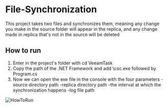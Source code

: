 # File-Synchronization

This project takes two files and synchronizes them, meaning any change you make in the source folder will appear in the replica, and any change made in replica that's not in the source will be deleted

## How to run

1. Enter in the project's folder with cd VeeamTask
2. Copy the path of the .NET Framework and add \csc.exe followed by Program.cs
3. Now we can open the exe file in the console with the four parameters
   -source directory path
   -replica directory path
   -the interval at which the synchronization happens
   -log file path

![HowToRun](https://github.com/HoriaMitrica/File-Synchronization/assets/113677938/b7046ab3-08ea-4f95-8aba-4619be79cf9d)

